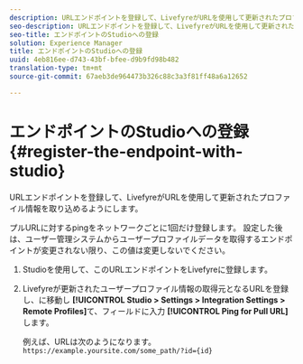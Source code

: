 ```yaml
---
description: URLエンドポイントを登録して、LivefyreがURLを使用して更新されたプロファイル情報を取り込めるようにします。
seo-description: URLエンドポイントを登録して、LivefyreがURLを使用して更新されたプロファイル情報を取り込めるようにします。
seo-title: エンドポイントのStudioへの登録
solution: Experience Manager
title: エンドポイントのStudioへの登録
uuid: 4eb816ee-d743-43bf-bfee-d9b9fd98b482
translation-type: tm+mt
source-git-commit: 67aeb3de964473b326c88c3a3f81ff48a6a12652

---
```



# エンドポイントのStudioへの登録{#register-the-endpoint-with-studio}

URLエンドポイントを登録して、LivefyreがURLを使用して更新されたプロファイル情報を取り込めるようにします。

プルURLに対するpingをネットワークごとに1回だけ登録します。 設定した後は、ユーザー管理システムからユーザープロファイルデータを取得するエンドポイントが変更されない限り、この値は変更しないでください。

1. Studioを使用して、このURLエンドポイントをLivefyreに登録します。
1. Livefyreが更新されたユーザープロファイル情報の取得元となるURLを登録し、に移動し **[!UICONTROL Studio > Settings > Integration Settings > Remote Profiles]**&#x200B;て、フィールドに入力 **[!UICONTROL Ping for Pull URL]** します。

   例えば、URLは次のようになります。 `https://example.yoursite.com/some_path/?id={id}`

